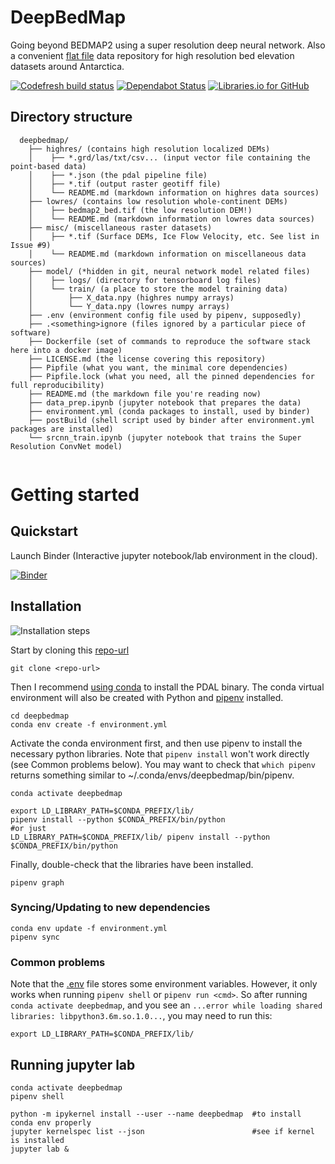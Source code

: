 # DeepBedMap

Going beyond BEDMAP2 using a super resolution deep neural network.
Also a convenient [flat file](https://en.wikipedia.org/wiki/Flat-file_database) data repository for high resolution bed elevation datasets around Antarctica.

[![Codefresh build status](https://g.codefresh.io/api/badges/pipeline/weiji14/weiji14%2Fdeepbedmap%2Fdeepbedmap?branch=master&type=cf-1)](https://g.codefresh.io/repositories/weiji14/deepbedmap/builds?filter=trigger:build;branch:master;service:5ba0a56ad135d41499359a13~deepbedmap)
[![Dependabot Status](https://api.dependabot.com/badges/status?host=github&repo=weiji14/deepbedmap)](https://dependabot.com)
[![Libraries.io for GitHub](https://img.shields.io/librariesio/github/weiji14/deepbedmap.svg)](https://libraries.io/github/weiji14/deepbedmap)

## Directory structure

```
  deepbedmap/
    ├── highres/ (contains high resolution localized DEMs)
    │    ├── *.grd/las/txt/csv... (input vector file containing the point-based data)
    │    ├── *.json (the pdal pipeline file)
    │    ├── *.tif (output raster geotiff file)
    │    └── README.md (markdown information on highres data sources)
    ├── lowres/ (contains low resolution whole-continent DEMs)
    │    ├── bedmap2_bed.tif (the low resolution DEM!)
    │    └── README.md (markdown information on lowres data sources)
    ├── misc/ (miscellaneous raster datasets)
    │    ├── *.tif (Surface DEMs, Ice Flow Velocity, etc. See list in Issue #9)
    │    └── README.md (markdown information on miscellaneous data sources)
    ├── model/ (*hidden in git, neural network model related files)
    │    ├── logs/ (directory for tensorboard log files)
    │    └── train/ (a place to store the model training data)
    │        ├── X_data.npy (highres numpy arrays)
    │        └── Y_data.npy (lowres numpy arrays)
    ├── .env (environment config file used by pipenv, supposedly)
    ├── .<something>ignore (files ignored by a particular piece of software)
    ├── Dockerfile (set of commands to reproduce the software stack here into a docker image)
    ├── LICENSE.md (the license covering this repository)
    ├── Pipfile (what you want, the minimal core dependencies)
    ├── Pipfile.lock (what you need, all the pinned dependencies for full reproducibility)
    ├── README.md (the markdown file you're reading now)
    ├── data_prep.ipynb (jupyter notebook that prepares the data)
    ├── environment.yml (conda packages to install, used by binder)
    ├── postBuild (shell script used by binder after environment.yml packages are installed)
    └── srcnn_train.ipynb (jupyter notebook that trains the Super Resolution ConvNet model)
    
```

# Getting started

## Quickstart

Launch Binder (Interactive jupyter notebook/lab environment in the cloud).

[![Binder](https://mybinder.org/badge.svg)](https://mybinder.org/v2/gh/weiji14/deepbedmap/master?urlpath=lab)

## Installation

![Installation steps](http://yuml.me/diagram/scruffy/class/[Git|clone-repo]->[Conda|install-binaries-and-pipenv],[Conda]->[Pipenv|install-python-libs])

Start by cloning this [repo-url](/../../)

    git clone <repo-url>

Then I recommend [using conda](https://pdal.io/download.html#conda) to install the PDAL binary.
The conda virtual environment will also be created with Python and [pipenv](https://pipenv.readthedocs.io) installed.

    cd deepbedmap
    conda env create -f environment.yml

Activate the conda environment first, and then use pipenv to install the necessary python libraries.
Note that `pipenv install` won't work directly (see Common problems below).
You may want to check that `which pipenv` returns something similar to ~/.conda/envs/deepbedmap/bin/pipenv.

    conda activate deepbedmap
    
    export LD_LIBRARY_PATH=$CONDA_PREFIX/lib/
    pipenv install --python $CONDA_PREFIX/bin/python
    #or just
    LD_LIBRARY_PATH=$CONDA_PREFIX/lib/ pipenv install --python $CONDA_PREFIX/bin/python
    
Finally, double-check that the libraries have been installed.
    
    pipenv graph

### Syncing/Updating to new dependencies

    conda env update -f environment.yml
    pipenv sync

### Common problems

Note that the [.env](https://pipenv.readthedocs.io/en/latest/advanced/#configuration-with-environment-variables) file stores some environment variables.
However, it only works when running `pipenv shell` or `pipenv run <cmd>`.
So after running `conda activate deepbedmap`, and you see an `...error while loading shared libraries: libpython3.6m.so.1.0...`, you may need to run this:

    export LD_LIBRARY_PATH=$CONDA_PREFIX/lib/

## Running jupyter lab

    conda activate deepbedmap
    pipenv shell
    
    python -m ipykernel install --user --name deepbedmap  #to install conda env properly
    jupyter kernelspec list --json                        #see if kernel is installed
    jupyter lab &
